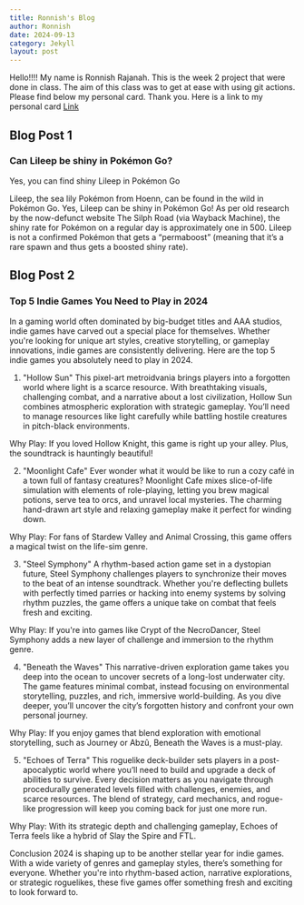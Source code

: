 ```yaml
---
title: Ronnish's Blog 
author: Ronnish
date: 2024-09-13
category: Jekyll
layout: post
---
```


Hello!!!! My name is Ronnish Rajanah. This is the week 2 project that were done in class. 
The aim of this class was to get at ease with using git actions. Please find below my personal card. Thank you. 
Here is a link to my personal card [Link](https://github.com/RonnishR/TryingToImportWithGitBash_BusinessCard/releases/latest/download/card.pdf)

[1]: https://pages.github.com

Blog Post 1
-------------
### Can Lileep be shiny in Pokémon Go?
Yes, you can find shiny Lileep in Pokémon Go

Lileep, the sea lily Pokémon from Hoenn, can be found in the wild in Pokémon Go. Yes, Lileep can be shiny in Pokémon Go!
As per old research by the now-defunct website The Silph Road (via Wayback Machine), the shiny rate for Pokémon on a regular day is approximately one in 500. Lileep is not a confirmed Pokémon that gets a “permaboost” (meaning that it’s a rare spawn and thus gets a boosted shiny rate).

Blog Post 2
-------------
### Top 5 Indie Games You Need to Play in 2024
In a gaming world often dominated by big-budget titles and AAA studios, indie games have carved out a special place for themselves. Whether you're looking for unique art styles, creative storytelling, or gameplay innovations, indie games are consistently delivering. Here are the top 5 indie games you absolutely need to play in 2024.

1. "Hollow Sun"
This pixel-art metroidvania brings players into a forgotten world where light is a scarce resource. With breathtaking visuals, challenging combat, and a narrative about a lost civilization, Hollow Sun combines atmospheric exploration with strategic gameplay. You’ll need to manage resources like light carefully while battling hostile creatures in pitch-black environments.

Why Play: If you loved Hollow Knight, this game is right up your alley. Plus, the soundtrack is hauntingly beautiful!

2. "Moonlight Cafe"
Ever wonder what it would be like to run a cozy café in a town full of fantasy creatures? Moonlight Cafe mixes slice-of-life simulation with elements of role-playing, letting you brew magical potions, serve tea to orcs, and unravel local mysteries. The charming hand-drawn art style and relaxing gameplay make it perfect for winding down.

Why Play: For fans of Stardew Valley and Animal Crossing, this game offers a magical twist on the life-sim genre.

3. "Steel Symphony"
A rhythm-based action game set in a dystopian future, Steel Symphony challenges players to synchronize their moves to the beat of an intense soundtrack. Whether you're deflecting bullets with perfectly timed parries or hacking into enemy systems by solving rhythm puzzles, the game offers a unique take on combat that feels fresh and exciting.

Why Play: If you're into games like Crypt of the NecroDancer, Steel Symphony adds a new layer of challenge and immersion to the rhythm genre.

4. "Beneath the Waves"
This narrative-driven exploration game takes you deep into the ocean to uncover secrets of a long-lost underwater city. The game features minimal combat, instead focusing on environmental storytelling, puzzles, and rich, immersive world-building. As you dive deeper, you’ll uncover the city’s forgotten history and confront your own personal journey.

Why Play: If you enjoy games that blend exploration with emotional storytelling, such as Journey or Abzû, Beneath the Waves is a must-play.

5. "Echoes of Terra"
This roguelike deck-builder sets players in a post-apocalyptic world where you’ll need to build and upgrade a deck of abilities to survive. Every decision matters as you navigate through procedurally generated levels filled with challenges, enemies, and scarce resources. The blend of strategy, card mechanics, and rogue-like progression will keep you coming back for just one more run.

Why Play: With its strategic depth and challenging gameplay, Echoes of Terra feels like a hybrid of Slay the Spire and FTL.

Conclusion
2024 is shaping up to be another stellar year for indie games. With a wide variety of genres and gameplay styles, there’s something for everyone. Whether you're into rhythm-based action, narrative explorations, or strategic roguelikes, these five games offer something fresh and exciting to look forward to.

